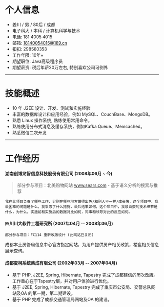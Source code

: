 # 个人信息
 - 姜川 / 男 / 80后 / 成都
 - 电子科大 / 本科 / 计算机科学与技术
 - 电话: 181 4005 4015
 - 邮箱: 18140054015@189.cn
 - 扣扣: 298580353
 - 工作年限: 10年+
 - 期望职位: Java高级程序员
 - 期望薪资: 税后年薪20万左右, 特别喜欢公司可例外

---

# 技能概述
 - 10 年 J2EE 设计、开发、测试和实施经验
 - 丰富的数据库设计和应用经验，例如 MySQL、CouchBase、MongoDB。
 - 熟悉 Linux 操作系统, 熟练使用常用命令。
 - 熟练使用分布式消息及缓存系统，例如Kafka Queue、Memcached。
 - 熟悉微信二次开发

---

# 工作经历

#### 湖南创博龙智信息科技股份有限公司 (2008年06月 ~ 今)

> 部分参与项目：北美购物网站 www.sears.com - 基于语义分析的搜索与推荐

    我在此项目负责了哪些工作，分别在哪些地方做得出色/和别人不一样/成长快，这个项目中，我最困难的问题是什么，我采取了什么措施，最后结果如何。这个项目中，我最自豪的技术细节是什么，为什么，实施前和实施后的数据对比如何，同事和领导对此的反应如何。

#### 四川川大软件工程研究所 (2007年04月 -- 2008年06月)

    部分参与项目：FC114 重新改版设计 (此网站已关闭)
成都本土房管局信息中心官方指定网站，为用户提供房产相关政策，楼盘相关信息展示查询。

#### 成都麦柯系统集成有限公司 (2002年03月 -- 2007年04月)

 - 基于 PHP, J2EE, Spring, Hibernate, Tapestry 完成了成都建信的历次改版。工作重心在于Tapestry层，并对用户体验进行优化。
 - 基于 J2EE, Spring, Hibernate, Tapestry 完成了重庆市公安局、交警总队网站及OA 的第一期，第二期建设。
 - 基于 PHP 完成了成都交通管理局网站及OA 的建设。

